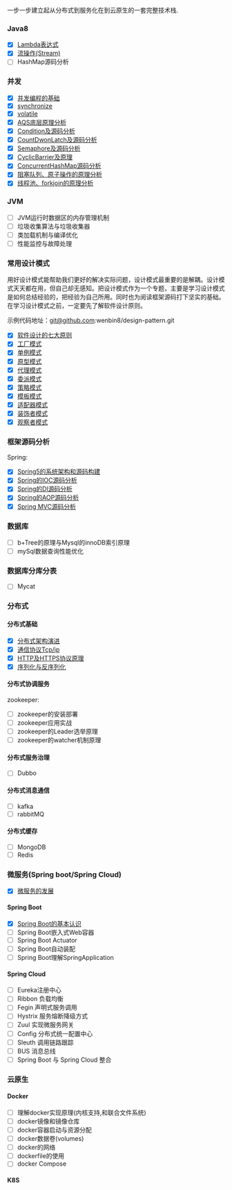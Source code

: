 





一步一步建立起从分布式到服务化在到云原生的一套完整技术栈.

### Java8

- [x] [Lambda表达式](https://github.com/wenbin8/doc/blob/master/java8/java8的流(Stream)操作.md)
- [x] [流操作(Stream)](https://github.com/wenbin8/doc/blob/master/java8/java8的流(Stream)操作.md)
- [ ] HashMap源码分析

### 并发

- [x] [并发编程的基础](https://github.com/wenbin8/doc/blob/master/并发/01-并发编程的基础.md)
- [x] [synchronize](https://github.com/wenbin8/doc/blob/master/并发/02-synchronized.md)
- [x] [volatile](https://github.com/wenbin8/doc/blob/master/并发/03-volatile.md)
- [x] [AQS底层原理分析](https://github.com/wenbin8/doc/blob/master/并发/04-AQS底层原理分析.md)
- [x] [Condition及源码分析](https://github.com/wenbin8/doc/blob/master/并发/05-Condition及源码分析.md)
- [x] [CountDwonLatch及源码分析](https://github.com/wenbin8/doc/blob/master/并发/06-CountDwonLatch及源码分析.md)
- [x] [Semaphore及源码分析](https://github.com/wenbin8/doc/blob/master/并发/07-Semaphore及源码分析.md)
- [x] [CyclicBarrier及原理](https://github.com/wenbin8/doc/blob/master/并发/08-CyclicBarrier及原理.md)
- [x] [ConcurrentHashMap源码分析](https://github.com/wenbin8/doc/blob/master/并发/09-ConcurrentHashMap源码分析.md)
- [x] [阻塞队列、原子操作的原理分析](https://github.com/wenbin8/doc/blob/master/并发/10-阻塞队列、原子操作的原理分析.md)
- [x] [线程池、forkjoin的原理分析](https://github.com/wenbin8/doc/blob/master/并发/11-线程池、forkjoin的原理分析.md)

### JVM

- [ ] JVM运行时数据区的内存管理机制
- [ ] 垃圾收集算法与垃圾收集器
- [ ] 类加载机制与编译优化
- [ ] 性能监控与故障处理

### 常用设计模式

​	用好设计模式能帮助我们更好的解决实际问题，设计模式最重要的是解耦。设计模式天天都在用，但自己却无感知。把设计模式作为一个专题，主要是学习设计模式是如何总结经验的，把经验为自己所用。同时也为阅读框架源码打下坚实的基础。在学习设计模式之前，一定要先了解软件设计原则。

示例代码地址：git@github.com:wenbin8/design-pattern.git

- [x] [软件设计的七大原则](https://github.com/wenbin8/doc/blob/master/设计模式/01-软件设计的七大原则.md)
- [x] [工厂模式](https://github.com/wenbin8/doc/blob/master/设计模式/02-工厂模式.md)
- [x] [单例模式](https://github.com/wenbin8/doc/blob/master/设计模式/03-单例模式.md)
- [x] [原型模式](https://github.com/wenbin8/doc/blob/master/设计模式/04-原型模式.md)
- [x] [代理模式](https://github.com/wenbin8/doc/blob/master/设计模式/05-代理模式.md)
- [x] [委派模式](https://github.com/wenbin8/doc/blob/master/设计模式/06-委派模式.md)
- [x] [策略模式](https://github.com/wenbin8/doc/blob/master/设计模式/07-策略模式.md)
- [x] [模板模式](https://github.com/wenbin8/doc/blob/master/设计模式/08-模板模式.md)
- [x] [适配器模式](https://github.com/wenbin8/doc/blob/master/设计模式/09-适配器模式.md)
- [x] [装饰者模式](https://github.com/wenbin8/doc/blob/master/设计模式/10-装饰者模式.md)
- [x] [观察者模式](https://github.com/wenbin8/doc/blob/master/设计模式/11-观察者模式.md)

### 框架源码分析

Spring:

- [x] [Spring5的系统架构和源码构建](https://github.com/wenbin8/doc/blob/master/Spring/01-Spring核心概念与系统架构.md)
- [x] [Spring的IOC源码分析](https://github.com/wenbin8/doc/blob/master/Spring/02-Spring-IOC源码分析.md)
- [x] [Spring的DI源码分析](https://github.com/wenbin8/doc/blob/master/Spring/03-Spring-DI源码分析.md)
- [x] [Spring的AOP源码分析](https://github.com/wenbin8/doc/blob/master/Spring/04-Spring-AOP源码分析.md)
- [x] [Spring MVC源码分析](https://github.com/wenbin8/doc/blob/master/Spring/05-Spring-MVC源码分析.md)

### 数据库

- [ ] b+Tree的原理与Mysql的innoDB索引原理
- [ ] mySql数据查询性能优化

### 数据库分库分表

- [ ] Mycat

### 分布式

#### 分布式基础

- [x] [分布式架构演进](https://github.com/wenbin8/doc/blob/master/分布式/分布式基础/01-分布式架构演进.md)
- [x] [通信协议Tcp/ip](https://github.com/wenbin8/doc/blob/master/分布式/分布式基础/02-通信协议总结-TCPIP.md)
- [x] [HTTP及HTTPS协议原理](https://github.com/wenbin8/doc/blob/master/分布式/分布式基础/03-HTTP及HTTPS协议原理.md)
- [x] [序列化与反序列化](https://github.com/wenbin8/doc/blob/master/分布式/分布式基础/04-序列化和反序列化.md)

#### 分布式协调服务

zookeeper:

- [ ] zookeeper的安装部署
- [ ] zookeeper应用实战
- [ ] zookeeper的Leader选举原理
- [ ] zookeeper的watcher机制原理

#### 分布式服务治理

- [ ] Dubbo

#### 分布式消息通信

- [ ] kafka
- [ ] rabbitMQ

#### 分布式缓存

- [ ] MongoDB
- [ ] Redis

### 微服务(Spring boot/Spring Cloud)

- [x] [微服务的发展](https://github.com/wenbin8/doc/blob/master/微服务/微服务的发展.md)

#### Spring Boot

- [x] [Spring Boot的基本认识](https://github.com/wenbin8/doc/blob/master/微服务/SpringBoot/01-Spring%20Boot的基本认识.md)
- [ ] Spring Boot嵌入式Web容器
- [ ] Spring Boot Actuator
- [ ] Spring Boot自动装配
- [ ] Spring Boot理解SpringApplication

#### Spring Cloud

- [ ] Eureka注册中心
- [ ] Ribbon 负载均衡
- [ ] Fegin 声明式服务调用
- [ ] Hystrix 服务熔断降级方式
- [ ] Zuul 实现微服务网关
- [ ] Config 分布式统一配置中心
- [ ] Sleuth 调用链路跟踪
- [ ] BUS 消息总线
- [ ] Spring Boot 与 Spring Cloud 整合

### 云原生



#### Docker

- [ ] 理解docker实现原理(内核支持,和联合文件系统)
- [ ] docker镜像和镜像仓库
- [ ] docker容器启动与资源分配
- [ ] docker数据卷(volumes)
- [ ] docker的网络
- [ ] dockerfile的使用
- [ ] docker Compose 

#### K8S

